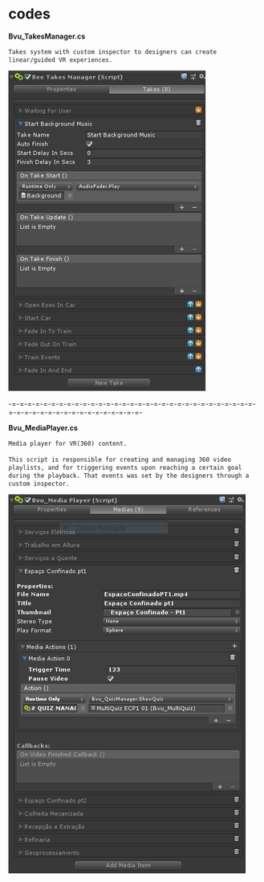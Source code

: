 # codes

**Bvu_TakesManager.cs**

	Takes system with custom inspector to designers can create linear/guided VR experiences.
![Takes System Custom Inspector](/imgs/takesSystem.jpeg)

-=-=-=-=-=-=-=-=-=-=-=-=-=-=-=-=-=-=-=-=-=-=-=-=-=-=-=-=-=-=-=-=-=-=-=-=-=-=-=-=-=-=-=-=-=-=-=-=-

**Bvu_MediaPlayer.cs**

	Media player for VR(360) content. 
	
	This script is responsible for creating and managing 360 video playlists, and for triggering events upon reaching a certain goal during the playback. That events was set by the designers through a custom inspector.
	
![Media player for VR](/imgs/mediaPlayer.PNG)

